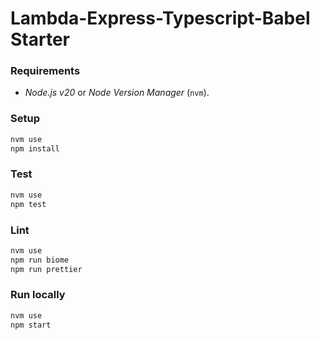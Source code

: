 # Lambda-Express-Typescript-Babel Starter

### Requirements

- _Node.js v20_ or _Node Version Manager_ (`nvm`).

### Setup

```bash
nvm use
npm install
```

### Test

```bash
nvm use
npm test
```

### Lint

```bash
nvm use
npm run biome
npm run prettier
```

### Run locally

```bash
nvm use
npm start
```
